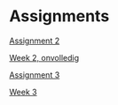 # Assignments

[Assignment 2](http://localhost:8888/notebooks/Downloads/assignment2.ipynb)

[Week 2, onvolledig](http://localhost:8888/notebooks/Downloads/week2.ipynb)

[Assignment 3](http://localhost:8888/notebooks/Downloads/assignment3.ipynb)

[Week 3](http://localhost:8888/notebooks/Downloads/week3.ipynb)

